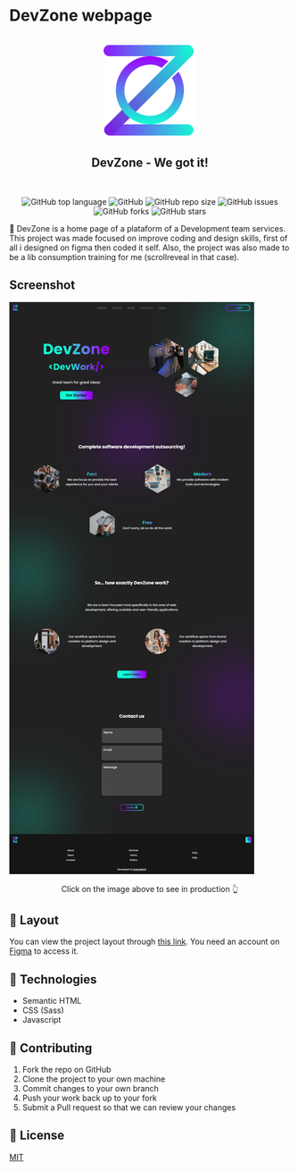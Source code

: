 # DevZone webpage

<br>

<div align="center">
  <img src="./assets/images/logo.png">
  <h2>DevZone - We got it!</h2>
</div>

<br>

<div align="center">

![GitHub top language](https://img.shields.io/github/languages/top/KaiqueMCR/DevZone?color=%23f06529)
![GitHub](https://img.shields.io/github/license/KaiqueMCR/DevZone)
![GitHub repo size](https://img.shields.io/github/repo-size/KaiqueMCR/DevZone)
![GitHub issues](https://img.shields.io/github/issues/KaiqueMCR/DevZone)
![GitHub forks](https://img.shields.io/github/forks/KaiqueMCR/DevZone)
![GitHub stars](https://img.shields.io/github/stars/KaiqueMCR/DevZone)

</div>

🚀 DevZone is a home page of a plataform of a Development team services. This project was made focused on improve coding and design skills, first of all i designed on figma then coded it self. Also, the project was also made to be a lib consumption training for me (scrollreveal in that case).

## Screenshot

[<img src="./assets/.github/screenshot.jpg" />](https://kaiquemcr.github.io/DevZone/)

<p align="center">Click on the image above to see in production 👆</p>

## 🔖 Layout

You can view the project layout through [this link](https://www.figma.com/file/A00KGfw3ScXeapKGUzJEui/DevZone?node-id=0%3A1). 
You need an account on [Figma](https://figma.com) to access it.

## 👾 Technologies

- Semantic HTML
- CSS (Sass)
- Javascript

## 💪 Contributing

1. Fork the repo on GitHub
2. Clone the project to your own machine
3. Commit changes to your own branch
4. Push your work back up to your fork
5. Submit a Pull request so that we can review your changes

## 📄 License

[MIT](https://choosealicense.com/licenses/mit/)
